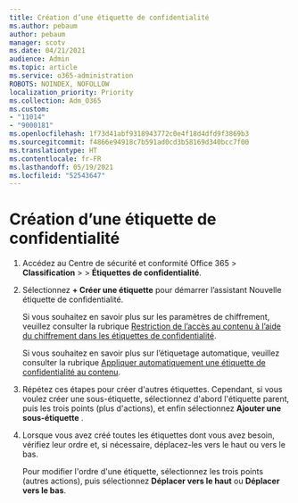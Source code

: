 ```yaml
---
title: Création d’une étiquette de confidentialité
ms.author: pebaum
author: pebaum
manager: scotv
ms.date: 04/21/2021
audience: Admin
ms.topic: article
ms.service: o365-administration
ROBOTS: NOINDEX, NOFOLLOW
localization_priority: Priority
ms.collection: Adm_O365
ms.custom:
- "11014"
- "9000181"
ms.openlocfilehash: 1f73d41abf9318943772c0e4f18d4dfd9f3869b3
ms.sourcegitcommit: f4866e94918c7b591ad0cd3b58169d340bcc7f00
ms.translationtype: HT
ms.contentlocale: fr-FR
ms.lasthandoff: 05/19/2021
ms.locfileid: "52543647"
---
```

# <a name="how-to-create-a-sensitivity-label"></a>Création d’une étiquette de confidentialité

1. Accédez au Centre de sécurité et conformité Office 365 > **Classification** >  > **Étiquettes de confidentialité**.

1. Sélectionnez **+ Créer une étiquette** pour démarrer l’assistant Nouvelle étiquette de confidentialité.

    Si vous souhaitez en savoir plus sur les paramètres de chiffrement, veuillez consulter la rubrique [Restriction de l’accès au contenu à l’aide du chiffrement dans les étiquettes de confidentialité](https://go.microsoft.com/fwlink/?linkid=2106331).

    Si vous souhaitez en savoir plus sur l’étiquetage automatique, veuillez consulter la rubrique [Appliquer automatiquement une étiquette de confidentialité au contenu](https://go.microsoft.com/fwlink/?linkid=2105837).

1. Répétez ces étapes pour créer d'autres étiquettes. Cependant, si vous voulez créer une sous-étiquette, sélectionnez d'abord l'étiquette parent, puis les trois points (plus d'actions), et enfin sélectionnez **Ajouter une sous-étiquette** .

1. Lorsque vous avez créé toutes les étiquettes dont vous avez besoin, vérifiez leur ordre et, si nécessaire, déplacez-les vers le haut ou vers le bas. 
    
    Pour modifier l'ordre d'une étiquette, sélectionnez les trois points (autres actions), puis sélectionnez **Déplacer vers le haut** ou **Déplacer vers le bas**.
